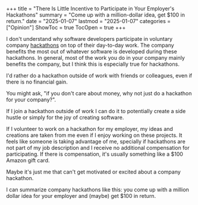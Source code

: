 +++
title = "There Is Little Incentive to Participate in Your Employer's Hackathons"
summary = "Come up with a million-dollar idea, get $100 in return."
date = "2025-01-07"
lastmod = "2025-01-07"
categories = ["Opinion"]
ShowToc = true
TocOpen = true
+++

I don't understand why software developers participate in voluntary company [hackathons](https://en.wikipedia.org/wiki/Hackathon) on top of their day-to-day work. The company benefits the most out of whatever software is developed during these hackathons. In general, most of the work you do in your company mainly benefits the company, but I think this is especially true for hackathons.

I'd rather do a hackathon outside of work with friends or colleagues, even if there is no financial gain.

You might ask, "if you don't care about money, why not just do a hackathon for your company?". 

If I join a hackathon outside of work I can do it to potentially create a side hustle or simply for the joy of creating software. 

If I volunteer to work on a hackathon for my employer, my ideas and creations are taken from me even if I enjoy working on these projects. 
It feels like someone is taking advantage of me, specially if hackathons are not part of my job description and I receive no additional compensation for participating.
If there is compensation, it's usually something like a $100 Amazon gift card.

Maybe it's just me that can't get motivated or excited about a company hackathon.

I can summarize company hackathons like this: you come up with a million dollar idea for your employer and (maybe) get $100 in return.